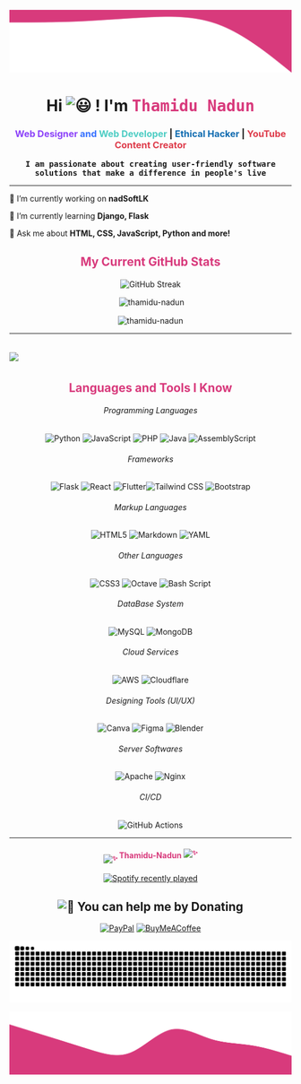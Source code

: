 ![Header](assets/header.svg)
<h1 style="text-align: center;" align="center"> Hi
<picture>
  <source srcset="https://fonts.gstatic.com/s/e/notoemoji/latest/1f603/512.webp" type="image/webp">
  <img src="https://fonts.gstatic.com/s/e/notoemoji/latest/1f603/512.gif" alt="😃" width="32" height="32">
</picture>
! I'm <font color="#d83a7c" face="monospace" >Thamidu Nadun</font> </h1>

<!-- Stack -->
<h3 align="center" id="home"><font color="#8C42F9" title="I am a webDesigner since 4 years">Web Designer</font><font color="#3772FF"> and</font><font color="#4ECDC4"FF="I am a webDeveloper since 1 years"> Web Developer </font>|<font color="$FF6B6B"title="I am a ethicalHacker, I am also like to complete CTF."> Ethical Hacker </font>|<font color="#DE3C4B" title="I am a content creator since 5 years, I like to share my knowledge with people who intrest."> YouTube Content Creator</font></h3>

</div>

<!-- Description -->
<div style="font-family: monospace; font-weight: bold; margin-top: 1rem; text-align: center;" align="center">
<font face="monospace">I am passionate about creating user-friendly software solutions that make a difference in people's live</font>
</div>

---

<div>

🔭 I’m currently working on **nadSoftLK**

🌱 I’m currently learning **Django, Flask**

🔧 Ask me about **HTML, CSS, JavaScript, Python and more!**

</div>



<!-- GitHub Status -->

<h2 style="text-align: center; color: #d83a7c" align="center"><font color="#d83a7c">My Current GitHub Stats</font></h2>

<p href="" align="center"><img src="https://github-readme-streak-stats.herokuapp.com?user=thamidu-nadun&theme=radical&border_radius=50&date_format=n%2Fj%5B%2FY%5D&mode=weekly" alt="GitHub Streak" align="center" /></p>

<p align="center">&nbsp;<img align="center" src="https://github-readme-stats.vercel.app/api?username=thamidu-nadun&show_icons=true&locale=en" alt="thamidu-nadun" /></p>

<p align="center"><img align="center" src="https://github-readme-stats.vercel.app/api/top-langs?username=thamidu-nadun&show_icons=true&locale=en&layout=compact" alt="thamidu-nadun" /></p>

---
![](https://quotes-github-readme.vercel.app/api?type=horizontal&theme=gruvbox)
---

<!-- Languages -->
<h2 style="text-align: center; color: #d83a7c" align="center"><font color="#d83a7c">Languages and Tools I Know</font></h2>

<div style="text-align: center;" align="center">

###### Programming Languages
![Python](https://img.shields.io/badge/python-3670A0?style=for-the-badge&logo=python&logoColor=white) ![JavaScript](https://img.shields.io/badge/javascript-%23323330.svg?style=for-the-badge&logo=javascript&logoColor=%23F7DF1E) ![PHP](https://img.shields.io/badge/php-%23777BB4.svg?style=for-the-badge&logo=php&logoColor=white) ![Java](https://img.shields.io/badge/java-%23ED8B00.svg?style=for-the-badge&logo=openjdk&logoColor=white) ![AssemblyScript](https://img.shields.io/badge/assembly%20script-%23000000.svg?style=for-the-badge&logo=assemblyscript&logoColor=white)

###### Frameworks
![Flask](https://img.shields.io/badge/flask-%23000.svg?style=for-the-badge&logo=flask&logoColor=pink) ![React](https://img.shields.io/badge/react-%2320232a.svg?style=for-the-badge&logo=react&logoColor=%2361DAFB) ![Flutter](https://img.shields.io/badge/flutter-%232671E5.svg?style=for-the-badge&logo=figma&logoColor=white)![Tailwind CSS](https://img.shields.io/badge/tailwindcss-%23121011.svg?style=for-the-badge&logo=tailwindcss) ![Bootstrap](https://img.shields.io/badge/bootstrap-%238511FA.svg?style=for-the-badge&logo=bootstrap&logoColor=white)

###### Markup Languages
![HTML5](https://img.shields.io/badge/html5-%23E34F26.svg?style=for-the-badge&logo=html5&logoColor=white) ![Markdown](https://img.shields.io/badge/markdown-%23000000.svg?style=for-the-badge&logo=markdown&logoColor=white) ![YAML](https://img.shields.io/badge/YAML-%23000000.svg?style=for-the-badge&logo=yaml&logoColor=white) 

###### Other Languages
![CSS3](https://img.shields.io/badge/css3-%231572B6.svg?style=for-the-badge&logo=css3&logoColor=white) ![Octave](https://img.shields.io/badge/OCTAVE-darkblue?style=for-the-badge&logo=octave&logoColor=fcd683) ![Bash Script](https://img.shields.io/badge/bash_script-%23121011.svg?style=for-the-badge&logo=gnu-bash&logoColor=white) 

###### DataBase System
![MySQL](https://img.shields.io/badge/mysql-4479A1.svg?style=for-the-badge&logo=mysql&logoColor=white) ![MongoDB](https://img.shields.io/badge/MongoDB-%234ea94b.svg?style=for-the-badge&logo=mongodb&logoColor=white) 

###### Cloud Services
![AWS](https://img.shields.io/badge/AWS-f89501.svg?style=for-the-badge&logo=amazon-aws&logoColor=white) ![Cloudflare](https://img.shields.io/badge/Cloudflare-ef7f1f?style=for-the-badge&logo=Cloudflare&logoColor=white) 

###### Designing Tools (UI/UX)
![Canva](https://img.shields.io/badge/Canva-%2300C4CC.svg?style=for-the-badge&logo=Canva&logoColor=white) ![Figma](https://img.shields.io/badge/figma-%23F24E1E.svg?style=for-the-badge&logo=figma&logoColor=white) ![Blender](https://img.shields.io/badge/blender-%23FF9900.svg?style=for-the-badge&logo=blender&logoColor=white)

###### Server Softwares 
![Apache](https://img.shields.io/badge/apache-%23D42029.svg?style=for-the-badge&logo=apache&logoColor=white) ![Nginx](https://img.shields.io/badge/nginx-%23009639.svg?style=for-the-badge&logo=nginx&logoColor=white) 

###### CI/CD
![GitHub Actions](https://img.shields.io/badge/github%20actions-%232671E5.svg?style=for-the-badge&logo=githubactions&logoColor=white) 


</div>

---

<h4 style="text-align: center; color: #d83a7c;" align="center">
<sub>
<picture>
  <source srcset="https://fonts.gstatic.com/s/e/notoemoji/latest/2728/512.webp" type="image/webp">
  <img src="https://fonts.gstatic.com/s/e/notoemoji/latest/2728/512.gif" alt="✨" width="20" height="20">
</picture>
</sub>
Thamidu-Nadun
<sup>
<picture>
  <source srcset="https://fonts.gstatic.com/s/e/notoemoji/latest/2728/512.webp" type="image/webp">
  <img src="https://fonts.gstatic.com/s/e/notoemoji/latest/2728/512.gif" alt="✨" width="20" height="20">
</picture>
</sup>
</h4>

<div align="center">
  <a href="https://open.spotify.com/user/31vypmbcqva6y5hlwy2643phzyo4">
    <img src="https://spotify-recently-played-readme.vercel.app/api?user=31vypmbcqva6y5hlwy2643phzyo4&count=5&unique=false" alt="Spotify recently played"  />
  </a>
</div>

 <h2 align="center">
  <picture>
  <source srcset="https://fonts.gstatic.com/s/e/notoemoji/latest/1f911/512.webp" type="image/webp">
  <img src="https://fonts.gstatic.com/s/e/notoemoji/latest/1f911/512.gif" alt="🤑" width="25" height="25">
</picture> You can help me by Donating
 </h2>

  <div align="center">

  [![PayPal](https://img.shields.io/badge/PayPal-00457C?style=for-the-badge&logo=paypal&logoColor=white)](https://www.paypal.com/donate/?hosted_button_id=3W9RE74VD2GDY) [![BuyMeACoffee](https://img.shields.io/badge/Buy%20Me%20a%20Coffee-ffdd00?style=for-the-badge&logo=buy-me-a-coffee&logoColor=black)](https://buymeacoffee.com/nadunrz101i)

  </div>

<picture>
  <source media="(prefers-color-scheme: dark)" srcset="https://raw.githubusercontent.com/Thamidu-Nadun/Thamidu-Nadun/snake-contribution/github-snake-dark.svg" />
  <source media="(prefers-color-scheme: light)" srcset="https://raw.githubusercontent.com/Thamidu-Nadun/Thamidu-Nadun/snake-contribution/github-snake.svg" />
  <img alt="github-snake" src="https://raw.githubusercontent.com/Thamidu-Nadun/Thamidu-Nadun/snake-contribution/github-snake.svg" />
</picture>

![Footer](assets/footer.svg)